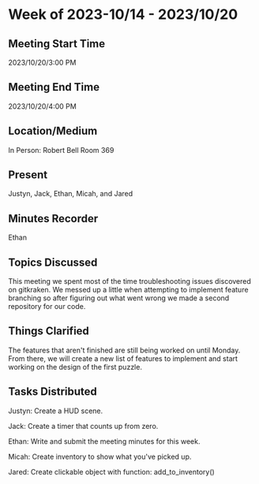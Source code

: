 # Week of 2023-10/14 - 2023/10/20

## Meeting Start Time 
2023/10/20/3:00 PM

## Meeting End Time
2023/10/20/4:00 PM

## Location/Medium
In Person: Robert Bell Room 369

## Present
Justyn, Jack, Ethan, Micah, and Jared

## Minutes Recorder
Ethan

## Topics Discussed
This meeting we spent most of the time troubleshooting issues discovered on gitkraken. We messed up a little when attempting to implement feature branching so after figuring out what went wrong we
made a second repository for our code. 

## Things Clarified
The features that aren't finished are still being worked on until Monday. From there, we will create a new list of features to implement and start working on the design of the first puzzle.

## Tasks Distributed 
Justyn: Create a HUD scene.

Jack: Create a timer that counts up from zero.

Ethan: Write and submit the meeting minutes for this week. 

Micah: Create inventory to show what you've picked up.

Jared: Create clickable object with function: add_to_inventory()
